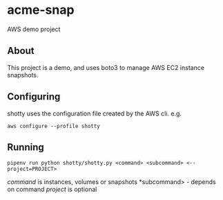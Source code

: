 # acme-snap
AWS demo project

## About

This project is a demo, and uses boto3 to manage AWS EC2 instance snapshots.

## Configuring

shotty uses the configuration file created by the AWS cli. e.g.

`aws configure --profile shotty`

## Running 

`pipenv run python shotty/shotty.py <command> <subcommand> <--project=PROJECT>`

*command* is instances, volumes or snapshots
*subcommand> - depends on command
*project* is optional
